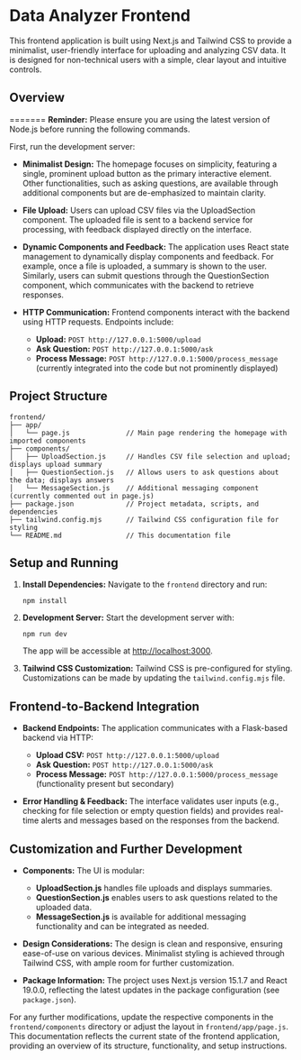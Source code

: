 # Data Analyzer Frontend

This frontend application is built using Next.js and Tailwind CSS to provide a minimalist, user-friendly interface for uploading and analyzing CSV data. It is designed for non-technical users with a simple, clear layout and intuitive controls.


## Overview
=======
**Reminder:** Please ensure you are using the latest version of Node.js before running the following commands.

First, run the development server:


- **Minimalist Design:**
  The homepage focuses on simplicity, featuring a single, prominent upload button as the primary interactive element. Other functionalities, such as asking questions, are available through additional components but are de-emphasized to maintain clarity.

- **File Upload:**
  Users can upload CSV files via the UploadSection component. The uploaded file is sent to a backend service for processing, with feedback displayed directly on the interface.

- **Dynamic Components and Feedback:**
  The application uses React state management to dynamically display components and feedback. For example, once a file is uploaded, a summary is shown to the user. Similarly, users can submit questions through the QuestionSection component, which communicates with the backend to retrieve responses.

- **HTTP Communication:**
  Frontend components interact with the backend using HTTP requests. Endpoints include:
  - **Upload:** `POST http://127.0.0.1:5000/upload`
  - **Ask Question:** `POST http://127.0.0.1:5000/ask`
  - **Process Message:** `POST http://127.0.0.1:5000/process_message` (currently integrated into the code but not prominently displayed)

## Project Structure

```
frontend/
├── app/
│   └── page.js              // Main page rendering the homepage with imported components
├── components/
│   ├── UploadSection.js     // Handles CSV file selection and upload; displays upload summary
│   ├── QuestionSection.js   // Allows users to ask questions about the data; displays answers
│   └── MessageSection.js    // Additional messaging component (currently commented out in page.js)
├── package.json             // Project metadata, scripts, and dependencies
├── tailwind.config.mjs      // Tailwind CSS configuration file for styling
└── README.md                // This documentation file
```

## Setup and Running

1. **Install Dependencies:**
   Navigate to the `frontend` directory and run:
   ```
   npm install
   ```

2. **Development Server:**
   Start the development server with:
   ```
   npm run dev
   ```
   The app will be accessible at [http://localhost:3000](http://localhost:3000).

3. **Tailwind CSS Customization:**
   Tailwind CSS is pre-configured for styling. Customizations can be made by updating the `tailwind.config.mjs` file.

## Frontend-to-Backend Integration

- **Backend Endpoints:**
  The application communicates with a Flask-based backend via HTTP:
  - **Upload CSV:** `POST http://127.0.0.1:5000/upload`
  - **Ask Question:** `POST http://127.0.0.1:5000/ask`
  - **Process Message:** `POST http://127.0.0.1:5000/process_message` (functionality present but secondary)

- **Error Handling & Feedback:**
  The interface validates user inputs (e.g., checking for file selection or empty question fields) and provides real-time alerts and messages based on the responses from the backend.

## Customization and Further Development

- **Components:**
  The UI is modular:
  - **UploadSection.js** handles file uploads and displays summaries.
  - **QuestionSection.js** enables users to ask questions related to the uploaded data.
  - **MessageSection.js** is available for additional messaging functionality and can be integrated as needed.

- **Design Considerations:**
  The design is clean and responsive, ensuring ease-of-use on various devices. Minimalist styling is achieved through Tailwind CSS, with ample room for further customization.

- **Package Information:**
  The project uses Next.js version 15.1.7 and React 19.0.0, reflecting the latest updates in the package configuration (see `package.json`).

For any further modifications, update the respective components in the `frontend/components` directory or adjust the layout in `frontend/app/page.js`. This documentation reflects the current state of the frontend application, providing an overview of its structure, functionality, and setup instructions.
